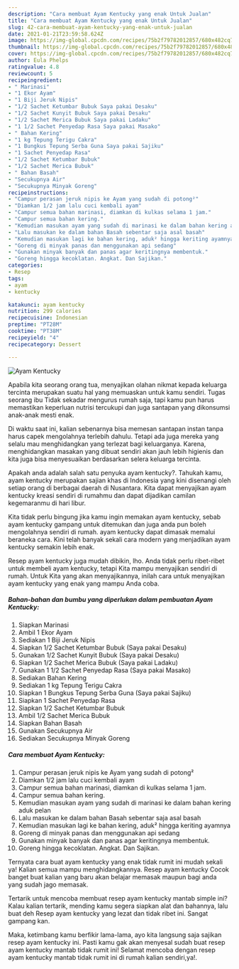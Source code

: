 ```yaml
---
description: "Cara membuat Ayam Kentucky yang enak Untuk Jualan"
title: "Cara membuat Ayam Kentucky yang enak Untuk Jualan"
slug: 42-cara-membuat-ayam-kentucky-yang-enak-untuk-jualan
date: 2021-01-21T23:59:58.624Z
image: https://img-global.cpcdn.com/recipes/75b2f79782012857/680x482cq70/ayam-kentucky-foto-resep-utama.jpg
thumbnail: https://img-global.cpcdn.com/recipes/75b2f79782012857/680x482cq70/ayam-kentucky-foto-resep-utama.jpg
cover: https://img-global.cpcdn.com/recipes/75b2f79782012857/680x482cq70/ayam-kentucky-foto-resep-utama.jpg
author: Eula Phelps
ratingvalue: 4.8
reviewcount: 5
recipeingredient:
- " Marinasi"
- "1 Ekor Ayam"
- "1 Biji Jeruk Nipis"
- "1/2 Sachet Ketumbar Bubuk Saya pakai Desaku"
- "1/2 Sachet Kunyit Bubuk Saya pakai Desaku"
- "1/2 Sachet Merica Bubuk Saya pakai Ladaku"
- "1 1/2 Sachet Penyedap Rasa Saya pakai Masako"
- " Bahan Kering"
- "1 kg Tepung Terigu Cakra"
- "1 Bungkus Tepung Serba Guna Saya pakai Sajiku"
- "1 Sachet Penyedap Rasa"
- "1/2 Sachet Ketumbar Bubuk"
- "1/2 Sachet Merica Bubuk"
- " Bahan Basah"
- "Secukupnya Air"
- "Secukupnya Minyak Goreng"
recipeinstructions:
- "Campur perasan jeruk nipis ke Ayam yang sudah di potong²"
- "Diamkan 1/2 jam lalu cuci kembali ayam"
- "Campur semua bahan marinasi, diamkan di kulkas selama 1 jam."
- "Campur semua bahan kering."
- "Kemudian masukan ayam yang sudah di marinasi ke dalam bahan kering aduk pelan"
- "Lalu masukan ke dalam bahan Basah sebentar saja asal basah"
- "Kemudian masukan lagi ke bahan kering, aduk² hingga keriting ayamnya"
- "Goreng di minyak panas dan menggunakan api sedang"
- "Gunakan minyak banyak dan panas agar keritingnya membentuk."
- "Goreng hingga kecoklatan. Angkat. Dan Sajikan."
categories:
- Resep
tags:
- ayam
- kentucky

katakunci: ayam kentucky 
nutrition: 299 calories
recipecuisine: Indonesian
preptime: "PT28M"
cooktime: "PT38M"
recipeyield: "4"
recipecategory: Dessert

---
```



![Ayam Kentucky](https://img-global.cpcdn.com/recipes/75b2f79782012857/680x482cq70/ayam-kentucky-foto-resep-utama.jpg)

Apabila kita seorang orang tua, menyajikan olahan nikmat kepada keluarga tercinta merupakan suatu hal yang memuaskan untuk kamu sendiri. Tugas seorang ibu Tidak sekadar mengurus rumah saja, tapi kamu pun harus memastikan keperluan nutrisi tercukupi dan juga santapan yang dikonsumsi anak-anak mesti enak.

Di waktu  saat ini, kalian sebenarnya bisa memesan santapan instan tanpa harus capek mengolahnya terlebih dahulu. Tetapi ada juga mereka yang selalu mau menghidangkan yang terlezat bagi keluarganya. Karena, menghidangkan masakan yang dibuat sendiri akan jauh lebih higienis dan kita juga bisa menyesuaikan berdasarkan selera keluarga tercinta. 



Apakah anda adalah salah satu penyuka ayam kentucky?. Tahukah kamu, ayam kentucky merupakan sajian khas di Indonesia yang kini disenangi oleh setiap orang di berbagai daerah di Nusantara. Kita dapat menyajikan ayam kentucky kreasi sendiri di rumahmu dan dapat dijadikan camilan kegemaranmu di hari libur.

Kita tidak perlu bingung jika kamu ingin memakan ayam kentucky, sebab ayam kentucky gampang untuk ditemukan dan juga anda pun boleh mengolahnya sendiri di rumah. ayam kentucky dapat dimasak memalui beraneka cara. Kini telah banyak sekali cara modern yang menjadikan ayam kentucky semakin lebih enak.

Resep ayam kentucky juga mudah dibikin, lho. Anda tidak perlu ribet-ribet untuk membeli ayam kentucky, tetapi Kita mampu menyajikan sendiri di rumah. Untuk Kita yang akan menyajikannya, inilah cara untuk menyajikan ayam kentucky yang enak yang mampu Anda coba.

<!--inarticleads1-->

##### Bahan-bahan dan bumbu yang diperlukan dalam pembuatan Ayam Kentucky:

1. Siapkan  Marinasi
1. Ambil 1 Ekor Ayam
1. Sediakan 1 Biji Jeruk Nipis
1. Siapkan 1/2 Sachet Ketumbar Bubuk (Saya pakai Desaku)
1. Gunakan 1/2 Sachet Kunyit Bubuk (Saya pakai Desaku)
1. Siapkan 1/2 Sachet Merica Bubuk (Saya pakai Ladaku)
1. Gunakan 1 1/2 Sachet Penyedap Rasa (Saya pakai Masako)
1. Sediakan  Bahan Kering
1. Sediakan 1 kg Tepung Terigu Cakra
1. Siapkan 1 Bungkus Tepung Serba Guna (Saya pakai Sajiku)
1. Siapkan 1 Sachet Penyedap Rasa
1. Siapkan 1/2 Sachet Ketumbar Bubuk
1. Ambil 1/2 Sachet Merica Bubuk
1. Siapkan  Bahan Basah
1. Gunakan Secukupnya Air
1. Sediakan Secukupnya Minyak Goreng




<!--inarticleads2-->

##### Cara membuat Ayam Kentucky:

1. Campur perasan jeruk nipis ke Ayam yang sudah di potong²
1. Diamkan 1/2 jam lalu cuci kembali ayam
1. Campur semua bahan marinasi, diamkan di kulkas selama 1 jam.
1. Campur semua bahan kering.
1. Kemudian masukan ayam yang sudah di marinasi ke dalam bahan kering aduk pelan
1. Lalu masukan ke dalam bahan Basah sebentar saja asal basah
1. Kemudian masukan lagi ke bahan kering, aduk² hingga keriting ayamnya
1. Goreng di minyak panas dan menggunakan api sedang
1. Gunakan minyak banyak dan panas agar keritingnya membentuk.
1. Goreng hingga kecoklatan. Angkat. Dan Sajikan.




Ternyata cara buat ayam kentucky yang enak tidak rumit ini mudah sekali ya! Kalian semua mampu menghidangkannya. Resep ayam kentucky Cocok banget buat kalian yang baru akan belajar memasak maupun bagi anda yang sudah jago memasak.

Tertarik untuk mencoba membuat resep ayam kentucky mantab simple ini? Kalau kalian tertarik, mending kamu segera siapkan alat dan bahannya, lalu buat deh Resep ayam kentucky yang lezat dan tidak ribet ini. Sangat gampang kan. 

Maka, ketimbang kamu berfikir lama-lama, ayo kita langsung saja sajikan resep ayam kentucky ini. Pasti kamu gak akan menyesal sudah buat resep ayam kentucky mantab tidak rumit ini! Selamat mencoba dengan resep ayam kentucky mantab tidak rumit ini di rumah kalian sendiri,ya!.

